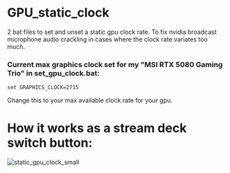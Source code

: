 # GPU_static_clock
2 bat  files to set and unset a static gpu clock rate. To fix nvidia broadcast microphone audio crackling in cases where the clock rate variates too much.




### Current max graphics clock set for my "MSI RTX 5080 Gaming Trio" in set_gpu_clock.bat:


```set GRAPHICS_CLOCK=2715```


Change this to your max available clock rate for your gpu.


# How it works as a stream deck switch button:
![static_gpu_clock_small](https://github.com/user-attachments/assets/3aeca381-aa95-4f09-a245-86b8760f84f9)


